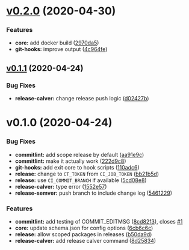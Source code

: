 # [v0.2.0](https://git.baln.co.uk/general/conventional-tools/compare/v0.1.1...v0.2.0) (2020-04-30)


### Features

* **core:** add docker build ([2970da5](https://git.baln.co.uk/general/conventional-tools/commits/2970da586bbc08e1d69b844a4b6db112c2852737))
* **git-hooks:** improve output ([4c964fe](https://git.baln.co.uk/general/conventional-tools/commits/4c964fedbb3a9b08c36b664e4c60da0ec63d7ab4))



## [v0.1.1](https://git.baln.co.uk/general/conventional-tools/compare/v0.1.0...v0.1.1) (2020-04-24)


### Bug Fixes

* **release-calver:** change release push logic ([d02427b](https://git.baln.co.uk/general/conventional-tools/commits/d02427b6e9f13bc5b69ace9d066714562a06a6b2))



# v0.1.0 (2020-04-24)


### Bug Fixes

* **commitlint:** add scope release by default ([aa91e9c](https://git.baln.co.uk/general/conventional-tools/commits/aa91e9c183a4d1261e9ff56696f7e02b06ac8b4b))
* **commitlint:** make it actually work ([222d9c8](https://git.baln.co.uk/general/conventional-tools/commits/222d9c8770d23d0c1b74063905cda30b109f6d89))
* **git-hooks:** add exit core to hook scripts ([110adc6](https://git.baln.co.uk/general/conventional-tools/commits/110adc69ca2b229843236164747f09d766de81e1))
* **release:** change to `CT_TOKEN` from `CI_JOB_TOKEN` ([bb21b5d](https://git.baln.co.uk/general/conventional-tools/commits/bb21b5d61b2f0b0c098ee112766512e858eaf365))
* **release:** use `CI_COMMIT_BRANCH` if available ([5cd08e8](https://git.baln.co.uk/general/conventional-tools/commits/5cd08e87d435672d08ddd4b66712c4c0a2703a13))
* **release-calver:** type error ([1552e57](https://git.baln.co.uk/general/conventional-tools/commits/1552e57a4d9dc97acbaf2d94c61e902eca2eec33))
* **release-semver:** push branch to include change log ([5461229](https://git.baln.co.uk/general/conventional-tools/commits/5461229aa7904127af437c52770a8b5d689fb3c9))


### Features

* **commitlint:** add testing of COMMIT_EDITMSG ([8cd82f3](https://git.baln.co.uk/general/conventional-tools/commits/8cd82f3ba49de5020cbccc11edde044b5851e6dd)), closes [#1](https://git.baln.co.uk/general/conventional-tools/issues/1)
* **core:** update schema.json for config options ([6cb6c6c](https://git.baln.co.uk/general/conventional-tools/commits/6cb6c6ca7ef8b96cb8088dd3f5e90d372bb7d1b4))
* **release:** allow scoped packages in releases ([b50da9d](https://git.baln.co.uk/general/conventional-tools/commits/b50da9de6e391c3aa3c01334b869cdbb4c3cc782))
* **release-calver:** add release calver command ([8d25834](https://git.baln.co.uk/general/conventional-tools/commits/8d25834708d87d9790c8af26f612494241500be0))



